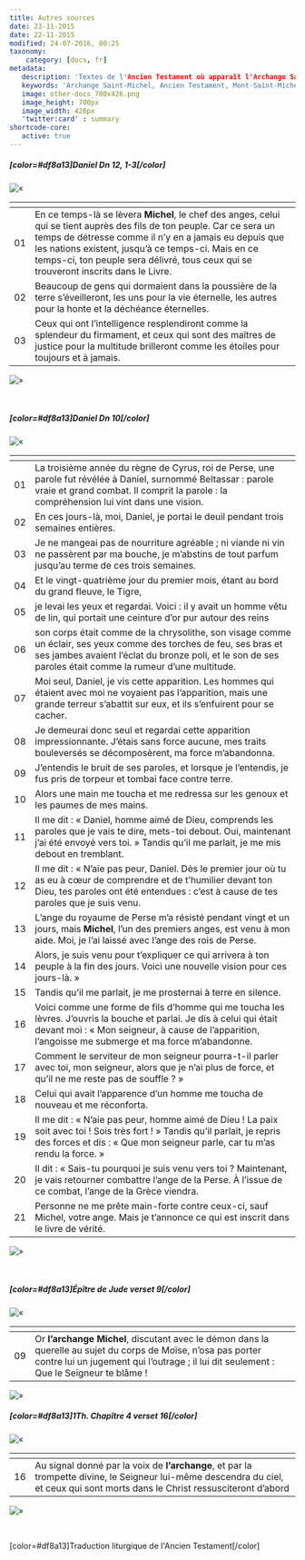 ```yaml
---
title: Autres sources
date: 23-11-2015
date: 22-11-2015
modified: 24-07-2016, 00:25
taxonomy:
    category: [docs, fr]
metadata:
   description: 'Textes de l'Ancien Testament où apparaît l'Archange Saint-Michel'
   keywords: 'Archange Saint-Michel, Ancien Testament, Mont-Saint-Michel'
   image: other-docs_700x426.png
   image_height: 700px
   image_width: 426px
   'twitter:card' : summary
shortcode-core:
   active: true
---
```




##### [color=#df8a13]Daniel Dn 12, 1-3[/color]

![«][«]

|   | <span hidden>hidden</span> | 
| - | -------------------------- |
| 01 | En ce temps-là se lèvera **Michel**, le chef des anges, celui qui se tient auprès des fils de ton peuple. Car ce sera un temps de détresse comme il n’y en a jamais eu depuis que les nations existent, jusqu’à ce temps-ci. Mais en ce temps-ci, ton peuple sera délivré, tous ceux qui se trouveront inscrits dans le Livre. |
| 02 | Beaucoup de gens qui dormaient dans la poussière de la terre s’éveilleront, les uns pour la vie éternelle, les autres pour la honte et la déchéance éternelles. |
| 03 | Ceux qui ont l’intelligence resplendiront comme la splendeur du firmament, et ceux qui sont des maîtres de justice pour la multitude brilleront comme les étoiles pour toujours et à jamais. |

![»][»]  

<br>

##### [color=#df8a13]Daniel Dn 10[/color]

![«][«]

|   | <span hidden>hidden</span> | 
| - | -------------------------- |
| 01 | La troisième année du règne de Cyrus, roi de Perse, une parole fut révélée à Daniel, surnommé Beltassar : parole vraie et grand combat. Il comprit la parole : la compréhension lui vint dans une vision. |
| 02 | En ces jours-là, moi, Daniel, je portai le deuil pendant trois semaines entières. |
| 03 | Je ne mangeai pas de nourriture agréable ; ni viande ni vin ne passèrent par ma bouche, je m’abstins de tout parfum jusqu’au terme de ces trois semaines. |
| 04 | Et le vingt-quatrième jour du premier mois, étant au bord du grand fleuve, le Tigre, |
| 05 | je levai les yeux et regardai. Voici : il y avait un homme vêtu de lin, qui portait une ceinture d’or pur autour des reins |
| 06 | son corps était comme de la chrysolithe, son visage comme un éclair, ses yeux comme des torches de feu, ses bras et ses jambes avaient l’éclat du bronze poli, et le son de ses paroles était comme la rumeur d’une multitude. |
| 07 | Moi seul, Daniel, je vis cette apparition. Les hommes qui étaient avec moi ne voyaient pas l’apparition, mais une grande terreur s’abattit sur eux, et ils s’enfuirent pour se cacher. |
| 08 | Je demeurai donc seul et regardai cette apparition impressionnante. J’étais sans force aucune, mes traits bouleversés se décomposèrent, ma force m’abandonna. |
| 09 | J’entendis le bruit de ses paroles, et lorsque je l’entendis, je fus pris de torpeur et tombai face contre terre. |
| 10 | Alors une main me toucha et me redressa sur les genoux et les paumes de mes mains. |
| 11 | Il me dit : « Daniel, homme aimé de Dieu, comprends les paroles que je vais te dire, mets-toi debout. Oui, maintenant j’ai été envoyé vers toi. » Tandis qu’il me parlait, je me mis debout en tremblant. |
| 12 | Il me dit : « N’aie pas peur, Daniel. Dès le premier jour où tu as eu à cœur de comprendre et de t’humilier devant ton Dieu, tes paroles ont été entendues : c’est à cause de tes paroles que je suis venu. |
| 13 | L’ange du royaume de Perse m’a résisté pendant vingt et un jours, mais **Michel**, l’un des premiers anges, est venu à mon aide. Moi, je l’ai laissé avec l’ange des rois de Perse. |
| 14 | Alors, je suis venu pour t’expliquer ce qui arrivera à ton peuple à la fin des jours. Voici une nouvelle vision pour ces jours-là. » |
| 15 | Tandis qu’il me parlait, je me prosternai à terre en silence. |
| 16 | Voici comme une forme de fils d’homme qui me toucha les lèvres. J’ouvris la bouche et parlai. Je dis à celui qui était devant moi : « Mon seigneur, à cause de l’apparition, l’angoisse me submerge et ma force m’abandonne. |
| 17 | Comment le serviteur de mon seigneur pourra-t-il parler avec toi, mon seigneur, alors que je n’ai plus de force, et qu’il ne me reste pas de souffle ? » |
| 18 | Celui qui avait l’apparence d’un homme me toucha de nouveau et me réconforta. |
| 19 | Il me dit : « N’aie pas peur, homme aimé de Dieu ! La paix soit avec toi ! Sois très fort ! » Tandis qu’il parlait, je repris des forces et dis : « Que mon seigneur parle, car tu m’as rendu la force. » |
| 20 | Il dit : « Sais-tu pourquoi je suis venu vers toi ? Maintenant, je vais retourner combattre l’ange de la Perse. À l’issue de ce combat, l’ange de la Grèce viendra. |
| 21 | Personne ne me prête main-forte contre ceux-ci, sauf Michel, votre ange. Mais je t’annonce ce qui est inscrit dans le livre de vérité. |

![»][»]  

<br>

##### [color=#df8a13]Épître de Jude verset 9[/color]

![«][«]

|   | <span hidden>hidden</span> | 
| - | -------------------------- |
| 09 | Or **l’archange Michel**, discutant avec le démon dans la querelle au sujet du corps de Moïse, n’osa pas porter contre lui un jugement qui l’outrage ; il lui dit seulement : Que le Seigneur te blâme ! |

![»][»]  

##### [color=#df8a13]1Th. Chapître 4 verset 16[/color]

![«][«]  

|   | <span hidden>hidden</span> | 
| - | -------------------------- |
| 16 | Au signal donné par la voix de **l’archange**, et par la trompette divine, le Seigneur lui-même descendra du ciel, et ceux qui sont morts dans le Christ ressusciteront d’abord |

![»][»]   

<br>

[color=#df8a13]Traduction liturgique de l'Ancien Testament[/color]

[«]: /fr/images/quotesleft.svg?classes=caracter-icon
[»]: /fr/images/quotesright.svg?classes=caracter-icon